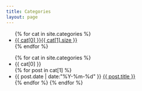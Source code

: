 ```yaml
---
title: Categories
layout: page
---
```

<ul class="entry-meta inline-list">
{% for cat in site.categories %}
<li><a href="#{{ cat[0] }}" title="{{ cat[0] }}" rel="{{ cat[1].size }}" class="tag">{{ cat[0] }}<span>{{ cat[1].size }}</span></a></li>
{% endfor %}
</ul>

<ul class="listing">
{% for cat in site.categories %}
  <li class="listing-seperator" id="{{ cat[0] }}">{{ cat[0] }}</li>
{% for post in cat[1] %}
  <li class="listing-item">
  <time datetime="{{ post.date | date:"%Y-%m-%d" }}">{{ post.date | date:"%Y-%m-%d" }}</time>
  <a href="{{ site.url }}{{ post.url }}" title="{{ post.title }}">{{ post.title }}</a>
  </li>
{% endfor %}
{% endfor %}
</ul>

